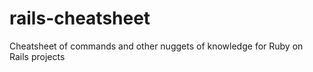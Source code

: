 # rails-cheatsheet
Cheatsheet of commands and other nuggets of knowledge for Ruby on Rails projects
